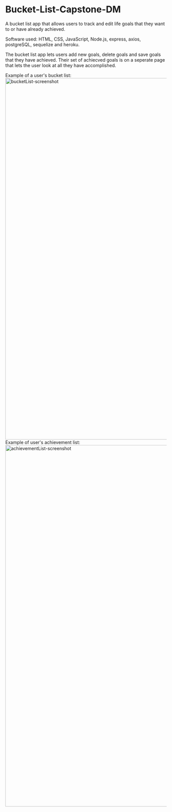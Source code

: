 # Bucket-List-Capstone-DM
A bucket list app that allows users to track and edit life goals that they want to or have already achieved. 

Software used: HTML, CSS, JavaScript, Node.js, express, axios, postgreSQL, sequelize and heroku.

The bucket list app lets users add new goals, delete goals and save goals that they have achieved. Their set of achiecved goals is on a seperate page that lets the user look at all they have accomplished. 

Example of a user's bucket list:
<img width="1127" alt="bucketList-screenshot" src="https://user-images.githubusercontent.com/66842994/172493698-4e0f4d24-52cd-4d64-a4bc-212a1ad48832.png">
Example of user's achievement list: 
<img width="1127" alt="achievementList-screenshot" src="https://user-images.githubusercontent.com/66842994/172493710-86b911b9-f9cd-4ff9-9842-11b01a61aa14.png">
